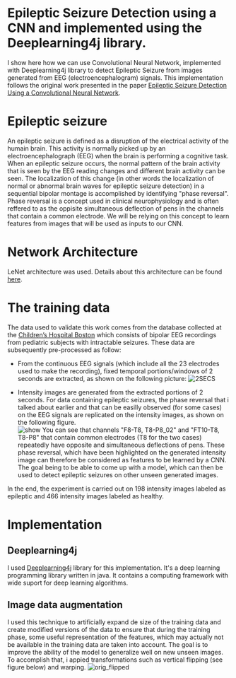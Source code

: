 # Epileptic Seizure Detection using a CNN and implemented using the Deeplearning4j library.

I show here how we can use Convolutional Neural Network, implemented with Deeplearning4j library to detect Epileptic Seizure from images generated from EEG (electroencephalogram) signals. This implementation follows the original work presented in the paper [Epileptic Seizure Detection Using a Convolutional Neural Network](http://oatao.univ-toulouse.fr/24138/).

# Epileptic seizure
An epileptic seizure is defined as a disruption of the electrical activity of the humain brain. This activity is normally picked up by an electroencephalograph (EEG) when the brain is performing a cognitive task. When an epileptic seizure occurs, the normal pattern of the brain activity that is seen by the EEG reading changes and different brain activity can be seen. The localization of this change (in other words the localization of normal or abnormal brain waves for epileptic seizure detection) in a sequential bipolar montage is accomplished by identifying "phase reversal". Phase reversal is a concept used in clinical neurophysiology and is often  reffered to as the oppisite simultaneous deflection of pens in the channels that contain a common electrode. We will be relying on this concept to learn features from images that will be used as inputs to our CNN.

# Network Architecture
LeNet architecture was used. Details about this architecture can be found [here](https://www.ics.uci.edu/~welling/teaching/273ASpring09/lecun-89e.pdf).

# The training data
The data used to validate this work comes from the database collected at the [Children’s Hospital Boston](https://archive.physionet.org/pn6/chbmit/) which consists of bipolar EEG recordings from pediatric subjects with intractable seizures. These data are subsequently pre-processed as follow: 
- From the continuous EEG signals (which include all the 23 electrodes used to make the recording), fixed temporal portions/windows of 2     seconds are extracted, as shown on the following picture:
  ![2SECS](https://user-images.githubusercontent.com/1300982/65584531-f02c1080-df78-11e9-9474-39a44bc1c81a.png)
  
- Intensity images are generated from the extracted portions of 2 seconds. For data containing epileptic seizures, the phase reversal     that i talked about earlier and that can be easilly observed (for some cases) on the EEG signals are replicated on the intensity images, as shown on the following figure.  
 ![show](https://user-images.githubusercontent.com/1300982/65589248-ac3d0980-df80-11e9-9f2b-e162958566d1.png)
 You can see that channels "F8-T8, T8-P8_02" and "FT10-T8, T8-P8" that contain common electrodes (T8 for the two cases) repeatedly have     opposite and simultaneous deflections of pens. These phase reversal, which have been highlighted on the generated intensity image can therefore be considered as features to be learned by a CNN. The goal being to be able to come up with a model, which can then be used to detect epileptic seizures on other unseen generated images.
 
In the end, the experiment is carried out on 198 intensity images labeled as epileptic and 466 intensity images labeled as healthy.

# Implementation
## Deeplearning4j
I used [Deeplearning4j](https://deeplearning4j.org) library for this implementation. It's a deep learning programming library written in java. It contains a computing framework with wide suport for deep learning algorithms.

## Image data augmentation
I used this technique to artificially expand de size of the training data and create modified versions of the data to ensure that during the training phase, some useful representation of the features, which may actually not be available in the training data are taken into account. The goal is to improve the ability of the model to generalize well on new unseen images. To accomplish that, i appied transformations such as vertical flipping (see figure below) and warping.
![orig_flipped](https://user-images.githubusercontent.com/1300982/65884359-a4ba9d80-e390-11e9-91e6-8fae498282ec.png)




